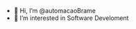 - 👋 Hi, I’m @automacaoBrame
- 👀 I’m interested in Software Develoment 

<!---
automacaoBrame/automacaoBrame is a ✨ special ✨ repository because its `README.md` (this file) appears on your GitHub profile.
You can click the Preview link to take a look at your changes.
--->
